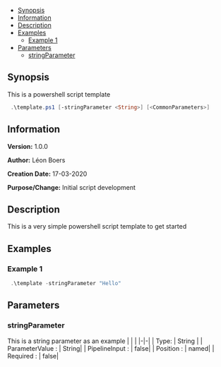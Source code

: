 - [Synopsis](#synopsis)
- [Information](#information)
- [Description](#description)
- [Examples](#examples)
     * [Example 1](#example-1)
- [Parameters](#parameters)
     * [stringParameter](#stringparameter)
## Synopsis

This is a powershell script template

```PowerShell
 .\template.ps1 [-stringParameter <String>] [<CommonParameters>]
```

## Information

**Version:**         1.0.0

**Author:**          Léon Boers

**Creation Date:**   17-03-2020

**Purpose/Change:**  Initial script development



## Description

This is a very simple powershell script template to get started


## Examples

### Example 1

```PowerShell
 .\template -stringParameter "Hello"
```

## Parameters

### stringParameter

This is a string parameter as an example
| | |
|-|-|
| Type: | String |
| ParameterValue : | String|
| PipelineInput : | false|
| Position : | named|
| Required : | false|
